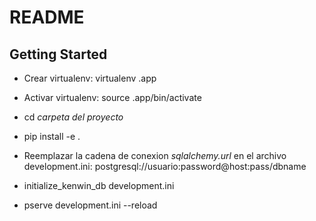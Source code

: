 README
==================

Getting Started
---------------

- Crear virtualenv: virtualenv .app

- Activar virtualenv: source .app/bin/activate  

- cd *carpeta del proyecto*

- pip install -e .

- Reemplazar la cadena de conexion *sqlalchemy.url* en el archivo development.ini: postgresql://usuario:password@host:pass/dbname

- initialize_kenwin_db development.ini

- pserve development.ini --reload

